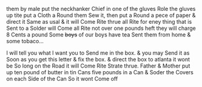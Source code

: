 them by male put the neckhanker Chief in one of the gluves Role the gluves up tite put a Cloth a Round them Sew it, then put a Round a pece of paper & direct it Same as usal & it will Come Rite thrue all Rite for eney thing that is Sent to a Solder will Come all Rite not over one pounds heft they will charge 8 Cents a pound  Some ~~boys~~ of our boys have tea Sent them from home & some tobaco... 

I will tell you what I want you to Send me in the box. & you may Send it as Soon as you get this letter & fix the box. & direct the box to atlanta  it wont be So long on the Road it will Come Rite Strate thrue. Father & Mother put up ten pound of butter in tin Cans five pounds in a Can & Soder the Covers on each Side of the Can So it wont Come off